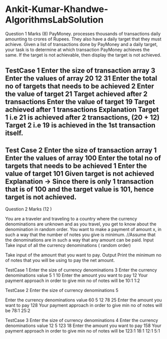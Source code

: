 # Ankit-Kumar-Khandwe-AlgorithmsLabSolution

 
Question 1 Marks (8)
PayMoney. processes thousands of transactions daily amounting to crores of Rupees. They
also have a daily target that they must achieve. Given a list of transactions done by
PayMoney and a daily target, your task is to determine at which transaction PayMoney
achieves the same. If the target is not achievable, then display the target is not achieved.


TestCase 1
Enter the size of transaction array
3
Enter the values of array
20 12 31
Enter the total no of targets that needs to be achieved
2
Enter the value of target
21
Target achieved after 2 transactions
Enter the value of target
19
Target achieved after 1 transactions
Explanation
Target 1 i.e 21 is achieved after 2 transactions, (20 + 12)
Target 2 i.e 19 is achieved in the 1st transaction itself.
-------------------------------------------------------
 
Test Case 2
Enter the size of transaction array
1
Enter the values of array
100
Enter the total no of targets that needs to be achieved
1
Enter the value of target
101
Given target is not achieved
Explanation → Since there is only 1 transaction that is of 100 and the target value is 101,
hence target is not achieved.
-----------------------------------------------------------------------------------------------------------


Question 2 Marks (12 )

You are a traveler and traveling to a country where the currency denominations are
unknown and as you travel, you get to know about the denomination in random order.
You want to make a payment of amount x, in such a way that the number of notes you give
is minimum.
//Assume that the denominations are in such a way that any amount can be paid.
Input
Take input of all the currency denominations ( random order)
 
Take input of the amount that you want to pay.
Output
Print the minimum no of notes that you will be using to pay the net amount.


TestCase 1
Enter the size of currency denominations
3
Enter the currency denominations value
5
1
10
Enter the amount you want to pay
12
Your payment approach in order to give min no of notes will be
10:1
1:2


TestCase 2
Enter the size of currency denominations
5
 
Enter the currency denominations value
60
5
12
78
25
Enter the amount you want to pay
128
Your payment approach in order to give min no of notes will be
78:1
25:2


TestCase 3
Enter the size of currency denominations
4
Enter the currency denominations value
12
5
123
18
Enter the amount you want to pay
158
Your payment approach in order to give min no of notes will be
123:1
18:1
12:1
5:1